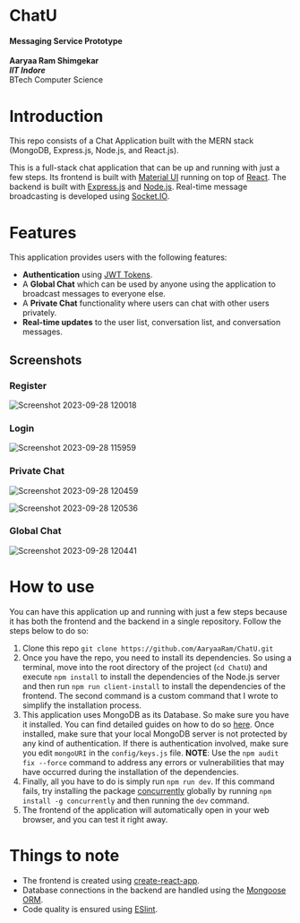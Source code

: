 # ChatU
#### Messaging Service Prototype  
**Aaryaa Ram Shimgekar**  
***IIT Indore***  
BTech Computer Science  

# Introduction

This repo consists of a Chat Application built with the MERN stack
(MongoDB, Express.js, Node.js, and React.js).

This is a full-stack chat application that can be up and running with just a few steps. Its frontend is built with [Material UI](https://mui.com/material-ui/) running on top of [React](https://react.dev/). The backend is built with [Express.js](https://expressjs.com/) and [Node.js](https://nodejs.org/en). Real-time message broadcasting is developed using [Socket.IO](https://socket.io/).

# Features

This application provides users with the following features:

- **Authentication** using [JWT Tokens](https://jwt.io/).
- A **Global Chat** which can be used by anyone using the application to broadcast
  messages to everyone else.
- A **Private Chat** functionality where users can chat with other users privately.
- **Real-time updates** to the user list, conversation list, and conversation
  messages.

## Screenshots

### Register
![Screenshot 2023-09-28 120018](https://github.com/AaryaaRam/ChatU/assets/95530767/0d8b9c7c-3573-468e-9143-0c6d26f5eb13)

### Login
![Screenshot 2023-09-28 115959](https://github.com/AaryaaRam/ChatU/assets/95530767/aa509e39-4291-43ad-926b-48d4c24a25b0)

### Private Chat
![Screenshot 2023-09-28 120459](https://github.com/AaryaaRam/ChatU/assets/95530767/b6fc601b-42c9-4184-8bc1-e8cce58df956)

![Screenshot 2023-09-28 120536](https://github.com/AaryaaRam/ChatU/assets/95530767/c06b1f5f-fbeb-4ce0-9ce2-a07b53ee5ba6)

### Global Chat
![Screenshot 2023-09-28 120441](https://github.com/AaryaaRam/ChatU/assets/95530767/c129cfb5-6924-40ec-a085-456b333f1bcc)

# How to use

You can have this application up and running with just a few steps because it has both the frontend and the backend in a single repository. Follow the steps below to do so:

1. Clone this repo
   ```git clone https://github.com/AaryaaRam/ChatU.git```
2. Once you have the repo, you need to install its dependencies. So using a
   terminal, move into the root directory of the project (```cd ChatU```) and execute ```npm install``` to install the dependencies of the Node.js server and then run 
   ```npm run client-install``` to install the dependencies of the frontend. The second command is a custom command that I wrote to simplify the installation process.
3. This application uses MongoDB as its Database. So make sure you have it installed. You can find detailed guides on how to do so [here](https://www.mongodb.com/docs/manual/administration/install-community/). Once installed, make sure that your local MongoDB server is not protected by any kind of authentication. If there is authentication involved, make sure you edit ```mongoURI``` in the ```config/keys.js``` file.
**NOTE**: Use the ```npm audit fix --force``` command to address any errors or vulnerabilities that may have occurred during the installation of the dependencies.
4. Finally, all you have to do is simply run ```npm run dev```. If this command
   fails, try installing the package [concurrently](https://www.npmjs.com/package/concurrently) globally by running ```npm install -g concurrently``` and then running the ```dev``` command.
5. The frontend of the application will automatically open in your web browser, and you can test it right away.

# Things to note

* The frontend is created using [create-react-app](https://create-react-app.dev/).
* Database connections in the backend are handled using the [Mongoose ORM](https://mongoosejs.com/).
* Code quality is ensured using [ESlint](https://eslint.org/).


